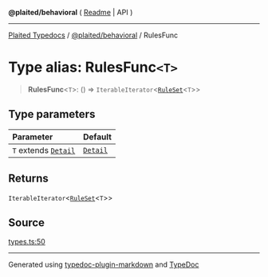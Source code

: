 **@plaited/behavioral** ( [Readme](../README.md) \| API )

***

[Plaited Typedocs](../../../modules.md) / [@plaited/behavioral](../modules.md) / RulesFunc

# Type alias: RulesFunc`<T>`

> **RulesFunc**\<`T`\>: () => `IterableIterator`\<[`RuleSet`](RuleSet.md)\<`T`\>\>

## Type parameters

| Parameter | Default |
| :------ | :------ |
| `T` extends [`Detail`](Detail.md) | [`Detail`](Detail.md) |

## Returns

`IterableIterator`\<[`RuleSet`](RuleSet.md)\<`T`\>\>

## Source

[types.ts:50](https://github.com/plaited/plaited/blob/b0dd907/libs/behavioral/src/types.ts#L50)

***

Generated using [typedoc-plugin-markdown](https://www.npmjs.com/package/typedoc-plugin-markdown) and [TypeDoc](https://typedoc.org/)
